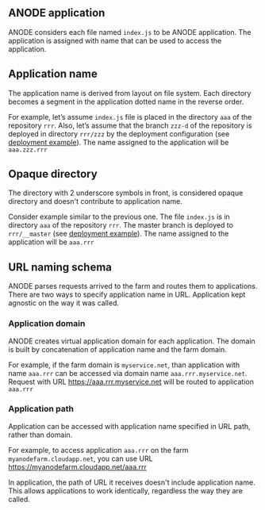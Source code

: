 ## ANODE application

ANODE considers each file named ```index.js``` to be ANODE application. The application is assigned with name that can be used to access the application.

## Application name

The application name is derived from layout on file system. Each directory becomes a segment in the application dotted name in the reverse order.

For example, let’s assume ```index.js``` file is placed in the directory ```aaa``` of the repository ```rrr```. Also, let’s assume that the branch ```zzz-d``` of the repository is deployed in directory ```rrr/zzz``` by the deployment configuration (see [deployment example](https://github.com/anodejs/anodejs/blob/master/docs/DEPLOYMENT_REF.md#example)). The name assigned to the application will be ```aaa.zzz.rrr```

## Opaque directory

The directory with 2 underscore symbols in front, is considered opaque directory and doesn't contribute to application name.

Consider example similar to the previous one. The file ```index.js``` is in directory ```aaa``` of the repository ```rrr```. The master branch is deployed to ```rrr/__master``` (see [deployment example](https://github.com/anodejs/anodejs/blob/master/docs/DEPLOYMENT_REF.md#example)). The name assigned to the application will be ```aaa.rrr```

## URL naming schema

ANODE parses requests arrived to the farm and routes them to applications. There are two ways to specify application name in URL. Application kept agnostic on the way it was called.

### Application domain

ANODE creates virtual application domain for each application. The domain is built by concatenation of application name and the farm domain.

For example, if the farm domain is ```myservice.net```, than application with name ```aaa.rrr``` can be accessed via domain name ```aaa.rrr.myservice.net```. Request with URL https://aaa.rrr.myservice.net will be routed to application ```aaa.rrr```

### Application path

Application can be accessed with application name specified in URL path, rather than domain.

For example, to access application ```aaa.rrr``` on the farm ```myanodefarm.cloudapp.net```, you can use URL https://myanodefarm.cloudapp.net/aaa.rrr

In application, the path of URL it receives doesn't include application name. This allows applications to work identically, regardless the way they are called.